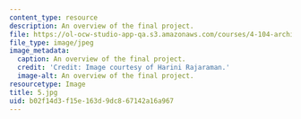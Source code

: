 ```yaml
---
content_type: resource
description: An overview of the final project.
file: https://ol-ocw-studio-app-qa.s3.amazonaws.com/courses/4-104-architecture-studio-intentions-spring-2005/b02f14d3f15e163d9dc867142a16a967_5.jpg
file_type: image/jpeg
image_metadata:
  caption: An overview of the final project.
  credit: 'Credit: Image courtesy of Harini Rajaraman.'
  image-alt: An overview of the final project.
resourcetype: Image
title: 5.jpg
uid: b02f14d3-f15e-163d-9dc8-67142a16a967
---
```

